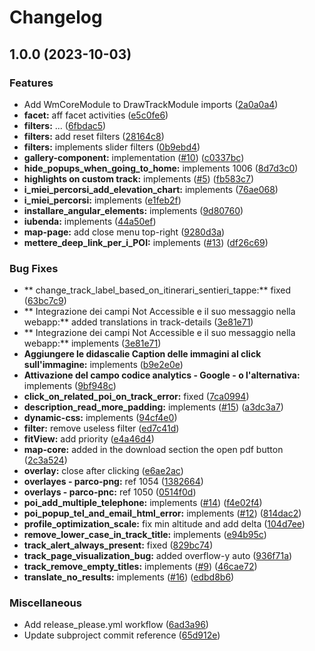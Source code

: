 # Changelog

## 1.0.0 (2023-10-03)


### Features

* Add WmCoreModule to DrawTrackModule imports ([2a0a0a4](https://github.com/webmappsrl/wm-webapp/commit/2a0a0a4d28d69c63c5b1fa07fdfef67eae2fb214))
* **facet:** aff facet activities ([e5c0fe6](https://github.com/webmappsrl/wm-webapp/commit/e5c0fe62e1241ce338e29238773ce2b9c299f7b5))
* **filters:** ... ([6fbdac5](https://github.com/webmappsrl/wm-webapp/commit/6fbdac5a4451dfcb70c60d04fb93f7d00065969b))
* **filters:** add reset filters ([28164c8](https://github.com/webmappsrl/wm-webapp/commit/28164c8c80b88ca9929f258df597164e6654decc))
* **filters:** implements slider filters ([0b9ebd4](https://github.com/webmappsrl/wm-webapp/commit/0b9ebd418d90df9b355411debd5925402ea5a124))
* **gallery-component:** implementation ([#10](https://github.com/webmappsrl/wm-webapp/issues/10)) ([c0337bc](https://github.com/webmappsrl/wm-webapp/commit/c0337bc55195ef2f55186e9df0d3db05b8edffa3))
* **hide_popups_when_going_to_home:** implements 1006 ([8d7d3c0](https://github.com/webmappsrl/wm-webapp/commit/8d7d3c04b5bf36fb01e6c2e75a097e7a2d2d8ba9))
* **highlights on custom track:** implements ([#5](https://github.com/webmappsrl/wm-webapp/issues/5)) ([fb583c7](https://github.com/webmappsrl/wm-webapp/commit/fb583c7800c5bfffea1d0600b162e27909283636))
* **i_miei_percorsi_add_elevation_chart:** implements ([76ae068](https://github.com/webmappsrl/wm-webapp/commit/76ae068cb95fc468d1c70ecd87c36419b6fb57ca))
* **i_miei_percorsi:** implements ([e1feb2f](https://github.com/webmappsrl/wm-webapp/commit/e1feb2fa6e63eed00ce584091df7f2660de76bb7))
* **installare_angular_elements:** implements ([9d80760](https://github.com/webmappsrl/wm-webapp/commit/9d8076093bde6b9f4769174eee9bbf04223835b7))
* **iubenda:** implements ([44a50ef](https://github.com/webmappsrl/wm-webapp/commit/44a50ef1a8fec3a932b6825fd1c7b5b8d9525d23))
* **map-page:** add close menu top-right ([9280d3a](https://github.com/webmappsrl/wm-webapp/commit/9280d3ac881350f4290a4a28e2d92871ceaf485c))
* **mettere_deep_link_per_i_POI:** implements ([#13](https://github.com/webmappsrl/wm-webapp/issues/13)) ([df26c69](https://github.com/webmappsrl/wm-webapp/commit/df26c6989464f081b04bc7f2182e428057d59ee7))


### Bug Fixes

* ** change_track_label_based_on_itinerari_sentieri_tappe:** fixed ([63bc7c9](https://github.com/webmappsrl/wm-webapp/commit/63bc7c9b4f9c7ad6cb81668345660414d6e9ce76))
* ** Integrazione dei campi Not Accessible e il suo messaggio nella webapp:** added translations in track-details ([3e81e71](https://github.com/webmappsrl/wm-webapp/commit/3e81e71e4426591ad6e6d98ccdcf9af6bdf35027))
* ** Integrazione dei campi Not Accessible e il suo messaggio nella webapp:** implements ([3e81e71](https://github.com/webmappsrl/wm-webapp/commit/3e81e71e4426591ad6e6d98ccdcf9af6bdf35027))
* **Aggiungere le didascalie Caption delle immagini al click sull'immagine:** implements ([b9e2e0e](https://github.com/webmappsrl/wm-webapp/commit/b9e2e0e93b38f3f66d29ae562e22fa1f13fc1bd6))
* **Attivazione del campo codice analytics - Google - o l'alternativa:** implements ([9bf948c](https://github.com/webmappsrl/wm-webapp/commit/9bf948c44fa1a6ac44247b5aad03738856a31f95))
* **click_on_related_poi_on_track_error:** fixed ([7ca0994](https://github.com/webmappsrl/wm-webapp/commit/7ca0994b3d0a4d1054c5b0915c8c6f603acfe851))
* **description_read_more_padding:** implements ([#15](https://github.com/webmappsrl/wm-webapp/issues/15)) ([a3dc3a7](https://github.com/webmappsrl/wm-webapp/commit/a3dc3a75b1a0dce8badc40eddf340123f223e2a3))
* **dynamic-css:** implements ([94cf4e0](https://github.com/webmappsrl/wm-webapp/commit/94cf4e051cef39090fea3132477cea6f5ce00a77))
* **filter:** remove useless filter ([ed7c41d](https://github.com/webmappsrl/wm-webapp/commit/ed7c41d9a38c143bd735d03849b260a2760e6392))
* **fitView:** add priority ([e4a46d4](https://github.com/webmappsrl/wm-webapp/commit/e4a46d4f8e40428d6194e04ab26965e106edfa41))
* **map-core:** added in the download section the open pdf button ([2c3a524](https://github.com/webmappsrl/wm-webapp/commit/2c3a524c9f3a728899b62d2649c4320346720dc2))
* **overlay:** close after clicking ([e6ae2ac](https://github.com/webmappsrl/wm-webapp/commit/e6ae2acdb30315d4b89f43e2f2ad193086c383ea))
* **overlayes - parco-png:** ref 1054 ([1382664](https://github.com/webmappsrl/wm-webapp/commit/13826645c826279533e6bead26041696db161e20))
* **overlays - parco-pnc:** ref 1050 ([0514f0d](https://github.com/webmappsrl/wm-webapp/commit/0514f0d59329965c87b0aba56ee7a181d0313ac5))
* **poi_add_multiple_telephone:** implements ([#14](https://github.com/webmappsrl/wm-webapp/issues/14)) ([f4e02f4](https://github.com/webmappsrl/wm-webapp/commit/f4e02f4a9aa06d989df775148e88064875aaab7b))
* **poi_popup_tel_and_email_html_error:** implements ([#12](https://github.com/webmappsrl/wm-webapp/issues/12)) ([814dac2](https://github.com/webmappsrl/wm-webapp/commit/814dac2b27ca8b90296df12c480c879fba6f5781))
* **profile_optimization_scale:** fix min altitude and add delta ([104d7ee](https://github.com/webmappsrl/wm-webapp/commit/104d7ee71578a38b61eb62d4582c012c7e8d9d7b))
* **remove_lower_case_in_track_title:** implements ([e94b95c](https://github.com/webmappsrl/wm-webapp/commit/e94b95c1309ca2869cd99572b46ba6e0bae4f1a9))
* **track_alert_always_present:** fixed ([829bc74](https://github.com/webmappsrl/wm-webapp/commit/829bc744442845c44e8dcfa65d07045c78feb860))
* **track_page_visualization_bug:** added overflow-y auto ([936f71a](https://github.com/webmappsrl/wm-webapp/commit/936f71a15a70bc9ca1e744b5e3c28322911fdcb6))
* **track_remove_empty_titles:** implements ([#9](https://github.com/webmappsrl/wm-webapp/issues/9)) ([46cae72](https://github.com/webmappsrl/wm-webapp/commit/46cae727ff86769957cd77dc5e60d1fee4f793d1))
* **translate_no_results:** implements ([#16](https://github.com/webmappsrl/wm-webapp/issues/16)) ([edbd8b6](https://github.com/webmappsrl/wm-webapp/commit/edbd8b67a5a09cf69c5ec57e843e2600aa709c7f))


### Miscellaneous

* Add release_please.yml workflow ([6ad3a96](https://github.com/webmappsrl/wm-webapp/commit/6ad3a96b6653bfbbdc7a995ee9bd74305f418d71))
* Update subproject commit reference ([65d912e](https://github.com/webmappsrl/wm-webapp/commit/65d912e16a38e2694d4e790c68ebc42749c67a33))
